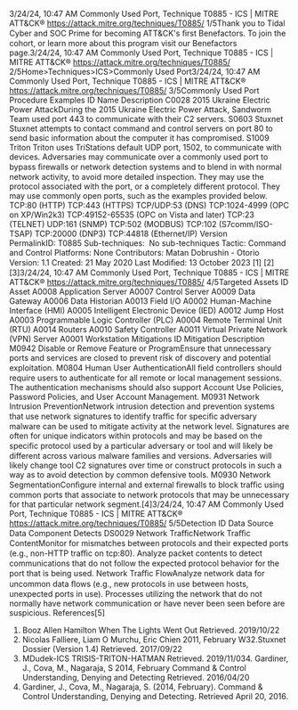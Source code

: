 3/24/24, 10:47 AM Commonly Used Port, Technique T0885 - ICS | MITRE ATT&CK®
https://attack.mitre.org/techniques/T0885/ 1/5Thank you to Tidal Cyber and SOC Prime for becoming ATT&CK's ﬁrst Benefactors. To join the cohort, or learn more about this program visit our
Benefactors page.3/24/24, 10:47 AM Commonly Used Port, Technique T0885 - ICS | MITRE ATT&CK®
https://attack.mitre.org/techniques/T0885/ 2/5Home>Techniques>ICS>Commonly Used Port3/24/24, 10:47 AM Commonly Used Port, Technique T0885 - ICS | MITRE ATT&CK®
https://attack.mitre.org/techniques/T0885/ 3/5Commonly Used Port
Procedure Examples
ID Name Description
C0028 2015 Ukraine Electric
Power AttackDuring the 2015 Ukraine Electric Power Attack, Sandworm Team used port 443 to communicate
with their C2 servers. 
S0603 Stuxnet Stuxnet attempts to contact command and control servers on port 80 to send basic information
about the computer it has compromised. 
S1009 Triton Triton uses TriStations default UDP port, 1502, to communicate with devices. Adversaries may communicate over a commonly used port to bypass ﬁrewalls or network detection systems and to blend in with normal
network activity, to avoid more detailed inspection. They may use the protocol associated with the port, or a completely different protocol.
They may use commonly open ports, such as the examples provided below.
TCP:80 (HTTP)
TCP:443 (HTTPS)
TCP/UDP:53 (DNS)
TCP:1024-4999 (OPC on XP/Win2k3)
TCP:49152-65535 (OPC on Vista and later)
TCP:23 (TELNET)
UDP:161 (SNMP)
TCP:502 (MODBUS)
TCP:102 (S7comm/ISO-TSAP)
TCP:20000 (DNP3)
TCP:44818 (Ethernet/IP)
Version PermalinkID: T0885
Sub-techniques:  No sub-techniques
 
Tactic: Command and Control
 
Platforms: None
Contributors: Matan Dobrushin - Otorio
Version: 1.1
Created: 21 May 2020
Last Modiﬁed: 13 October 2023
[1]
[2]
[3]3/24/24, 10:47 AM Commonly Used Port, Technique T0885 - ICS | MITRE ATT&CK®
https://attack.mitre.org/techniques/T0885/ 4/5Targeted Assets
ID Asset
A0008 Application Server
A0007 Control Server
A0009 Data Gateway
A0006 Data Historian
A0013 Field I/O
A0002 Human-Machine Interface (HMI)
A0005 Intelligent Electronic Device (IED)
A0012 Jump Host
A0003 Programmable Logic Controller (PLC)
A0004 Remote Terminal Unit (RTU)
A0014 Routers
A0010 Safety Controller
A0011 Virtual Private Network (VPN) Server
A0001 Workstation
Mitigations
ID Mitigation Description
M0942 Disable or
Remove Feature
or ProgramEnsure that unnecessary ports and services are closed to prevent risk of discovery and potential
exploitation.
M0804 Human User
AuthenticationAll ﬁeld controllers should require users to authenticate for all remote or local management sessions.
The authentication mechanisms should also support Account Use Policies, Password Policies, and User
Account Management.
M0931 Network Intrusion
PreventionNetwork intrusion detection and prevention systems that use network signatures to identify traﬃc for
speciﬁc adversary malware can be used to mitigate activity at the network level. Signatures are often
for unique indicators within protocols and may be based on the speciﬁc protocol used by a particular
adversary or tool and will likely be different across various malware families and versions. Adversaries
will likely change tool C2 signatures over time or construct protocols in such a way as to avoid
detection by common defensive tools. 
M0930 Network
SegmentationConﬁgure internal and external ﬁrewalls to block traﬃc using common ports that associate to network
protocols that may be unnecessary for that particular network segment.[4]3/24/24, 10:47 AM Commonly Used Port, Technique T0885 - ICS | MITRE ATT&CK®
https://attack.mitre.org/techniques/T0885/ 5/5Detection
ID Data Source Data Component Detects
DS0029 Network TraﬃcNetwork Traﬃc
ContentMonitor for mismatches between protocols and their expected ports (e.g., non-HTTP
traﬃc on tcp:80). Analyze packet contents to detect communications that do not follow
the expected protocol behavior for the port that is being used.
Network Traﬃc
FlowAnalyze network data for uncommon data ﬂows (e.g., new protocols in use between
hosts, unexpected ports in use). Processes utilizing the network that do not normally
have network communication or have never been seen before are suspicious.
References[5]
1. Booz Allen Hamilton When The Lights Went Out Retrieved.
2019/10/22
2. Nicolas Falliere, Liam O Murchu, Eric Chien 2011, February
W32.Stuxnet Dossier (Version 1.4) Retrieved. 2017/09/22
3. MDudek-ICS TRISIS-TRITON-HATMAN Retrieved. 2019/11/034. Gardiner, J., Cova, M., Nagaraja, S 2014, February Command &
Control Understanding, Denying and Detecting Retrieved.
2016/04/20
5. Gardiner, J., Cova, M., Nagaraja, S. (2014, February).
Command & Control Understanding, Denying and Detecting.
Retrieved April 20, 2016.